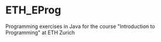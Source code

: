 # ETH_EProg
Programming exercises in Java for the course "Introduction to Programming" at ETH Zurich

